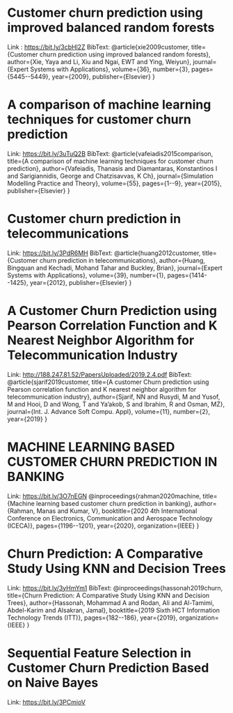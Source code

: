 # Customer churn prediction using improved balanced random forests
Link : https://bit.ly/3cbHl2Z
BibText:
@article{xie2009customer,
  title={Customer churn prediction using improved balanced random forests},
  author={Xie, Yaya and Li, Xiu and Ngai, EWT and Ying, Weiyun},
  journal={Expert Systems with Applications},
  volume={36},
  number={3},
  pages={5445--5449},
  year={2009},
  publisher={Elsevier}
}

# A comparison of machine learning techniques for customer churn prediction
Link: https://bit.ly/3uTuQ2B
BibText:
@article{vafeiadis2015comparison,
  title={A comparison of machine learning techniques for customer churn prediction},
  author={Vafeiadis, Thanasis and Diamantaras, Konstantinos I and Sarigiannidis, George and Chatzisavvas, K Ch},
  journal={Simulation Modelling Practice and Theory},
  volume={55},
  pages={1--9},
  year={2015},
  publisher={Elsevier}
}

# Customer churn prediction in telecommunications
Link: https://bit.ly/3PdR6MH
BibText:
@article{huang2012customer,
  title={Customer churn prediction in telecommunications},
  author={Huang, Bingquan and Kechadi, Mohand Tahar and Buckley, Brian},
  journal={Expert Systems with Applications},
  volume={39},
  number={1},
  pages={1414--1425},
  year={2012},
  publisher={Elsevier}
}

# A Customer Churn Prediction using Pearson Correlation Function and K Nearest Neighbor Algorithm for Telecommunication Industry
Link: http://188.247.81.52/PapersUploaded/2019.2.4.pdf
BibText:
@article{sjarif2019customer,
  title={A customer Churn prediction using Pearson correlation function and K nearest neighbor algorithm for telecommunication industry},
  author={Sjarif, NN and Rusydi, M and Yusof, M and Hooi, D and Wong, T and Ya’akob, S and Ibrahim, R and Osman, MZ},
  journal={Int. J. Advance Soft Compu. Appl},
  volume={11},
  number={2},
  year={2019}
}

# MACHINE LEARNING BASED CUSTOMER CHURN PREDICTION IN BANKING
Link: https://bit.ly/3O7nEGN
@inproceedings{rahman2020machine,
  title={Machine learning based customer churn prediction in banking},
  author={Rahman, Manas and Kumar, V},
  booktitle={2020 4th International Conference on Electronics, Communication and Aerospace Technology (ICECA)},
  pages={1196--1201},
  year={2020},
  organization={IEEE}
}

# Churn Prediction: A Comparative Study Using KNN and Decision Trees
Link: https://bit.ly/3yHmYm1
BibText:
@inproceedings{hassonah2019churn,
  title={Churn Prediction: A Comparative Study Using KNN and Decision Trees},
  author={Hassonah, Mohammad A and Rodan, Ali and Al-Tamimi, Abdel-Karim and Alsakran, Jamal},
  booktitle={2019 Sixth HCT Information Technology Trends (ITT)},
  pages={182--186},
  year={2019},
  organization={IEEE}
}

# Sequential Feature Selection in Customer Churn Prediction Based on Naive Bayes
Link: https://bit.ly/3PCmioV

